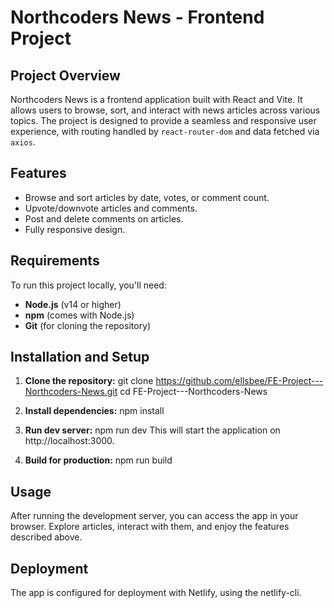 # Northcoders News - Frontend Project

## Project Overview

Northcoders News is a frontend application built with React and Vite. It allows users to browse, sort, and interact with news articles across various topics. The project is designed to provide a seamless and responsive user experience, with routing handled by `react-router-dom` and data fetched via `axios`.

## Features

- Browse and sort articles by date, votes, or comment count.
- Upvote/downvote articles and comments.
- Post and delete comments on articles.
- Fully responsive design.

## Requirements

To run this project locally, you'll need:

- **Node.js** (v14 or higher)
- **npm** (comes with Node.js)
- **Git** (for cloning the repository)

## Installation and Setup

1. **Clone the repository:**
   git clone https://github.com/ellsbee/FE-Project---Northcoders-News.git
   cd FE-Project---Northcoders-News

2. **Install dependencies:**
   npm install

3. **Run dev server:**
   npm run dev
   This will start the application on http://localhost:3000.

4. **Build for production:**
   npm run build

## Usage

After running the development server, you can access the app in your browser. Explore articles, interact with them, and enjoy the features described above.

## Deployment

The app is configured for deployment with Netlify, using the netlify-cli.
